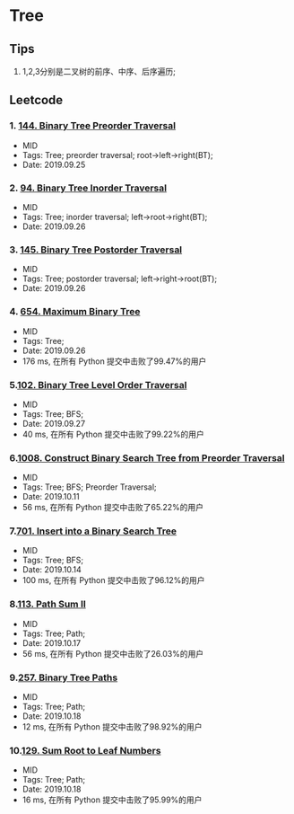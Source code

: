 # Tree

## Tips
1. 1,2,3分别是二叉树的前序、中序、后序遍历;

## Leetcode
### 1. [144. Binary Tree Preorder Traversal](https://leetcode-cn.com/problems/binary-tree-preorder-traversal/)
- MID
- Tags: Tree; preorder traversal; root->left->right(BT);
- Date: 2019.09.25

### 2. [94. Binary Tree Inorder Traversal](https://leetcode-cn.com/problems/binary-tree-inorder-traversal/)
- MID
- Tags: Tree; inorder traversal; left->root->right(BT);
- Date: 2019.09.26

### 3. [145. Binary Tree Postorder Traversal](https://leetcode-cn.com/problems/binary-tree-postorder-traversal/submissions/)
- MID
- Tags: Tree; postorder traversal; left->right->root(BT);
- Date: 2019.09.26

### 4. [654. Maximum Binary Tree](https://leetcode-cn.com/problems/maximum-binary-tree/submissions/)
- MID
- Tags: Tree;
- Date: 2019.09.26
- 176 ms, 在所有 Python 提交中击败了99.47%的用户

### 5.[102. Binary Tree Level Order Traversal](https://leetcode-cn.com/problems/binary-tree-level-order-traversal/solution/)
- MID
- Tags: Tree; BFS;
- Date: 2019.09.27
- 40 ms, 在所有 Python 提交中击败了99.22%的用户

### 6.[1008. Construct Binary Search Tree from Preorder Traversal](https://leetcode-cn.com/problems/construct-binary-search-tree-from-preorder-traversal/)
- MID
- Tags: Tree; BFS; Preorder Traversal;
- Date: 2019.10.11
- 56 ms, 在所有 Python 提交中击败了65.22%的用户

### 7.[701. Insert into a Binary Search Tree](https://leetcode-cn.com/problems/insert-into-a-binary-search-tree/submissions/)
- MID
- Tags: Tree; BFS;
- Date: 2019.10.14
- 100 ms, 在所有 Python 提交中击败了96.12%的用户

### 8.[113. Path Sum II](https://leetcode-cn.com/problems/path-sum-ii/)
- MID
- Tags: Tree; Path;
- Date: 2019.10.17
- 56 ms, 在所有 Python 提交中击败了26.03%的用户

### 9.[257. Binary Tree Paths](https://leetcode-cn.com/problems/binary-tree-paths/)
- MID
- Tags: Tree; Path;
- Date: 2019.10.18
- 12 ms, 在所有 Python 提交中击败了98.92%的用户

### 10.[129. Sum Root to Leaf Numbers](https://leetcode-cn.com/problems/sum-root-to-leaf-numbers)
- MID
- Tags: Tree; Path;
- Date: 2019.10.18
- 16 ms, 在所有 Python 提交中击败了95.99%的用户